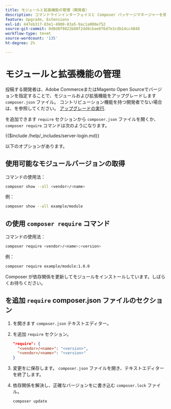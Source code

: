 ```yaml
---
title: モジュールと拡張機能の管理（開発者）
description: コマンドラインインターフェイスと Composer パッケージマネージャーを使用して、Adobe Commerce モジュールと拡張機能を管理します。
feature: Upgrade, Extensions
exl-id: 447eb317-83e1-4900-83a5-9ac1a008e752
source-git-commit: 8d0d8f9822b88f2dd8cbae8f6d7e3cdb14cc4848
workflow-type: tm+mt
source-wordcount: '135'
ht-degree: 2%

---
```


# モジュールと拡張機能の管理

投稿する開発者は、Adobe CommerceまたはMagento Open Sourceでバージョンを指定することで、モジュールおよび拡張機能をアップグレードします `composer.json` ファイル。 コントリビューション機能を持つ開発者でない場合は、を参照してください。 [アップグレードの実行](../implementation/perform-upgrade.md).

を追加できます `require` セクションから `composer.json` ファイルを開くか、 `composer require` コマンドは次のようになります。

{{$include /help/_includes/server-login.md}}

以下のオプションがあります。

## 使用可能なモジュールバージョンの取得

コマンドの使用法：

```bash
composer show --all <vendor>/<name>
```

例：

```bash
composer show --all example/module
```

## の使用 `composer require` コマンド

コマンドの使用法：

```bash
composer require <vendor>/<name>:<version>
```

例：

```bash
composer require example/module:1.0.0
```

Composer が依存関係を更新してモジュールをインストールしています。しばらくお待ちください。

## を追加 `require` composer.json ファイルのセクション

1. を開きます `composer.json` テキストエディター。

1. を追加 `require` セクション。

   ```json
   "require": {
     "<vendor>/<name>": "<version>",
     "<vendor>/<name>": "<version>"
   }
   ```

1. 変更をに保存します。 `composer.json` ファイルを開き、テキストエディターを終了します。

1. 依存関係を解決し、正確なバージョンをに書き込む `composer.lock` ファイル。

   ```bash
   composer update
   ```
